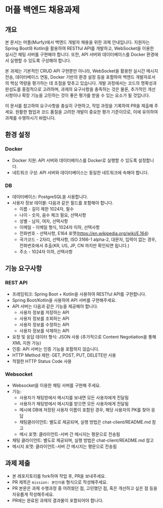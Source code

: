 # 머플 백엔드 채용과제

## 개요

본 문서는 머플(Murfy)에서 백엔드 개발자 채용을 위한 과제 안내입니다. 지원자는 Spring Boot와 Kotlin을 활용하여 RESTful API를 개발하고, WebSocket을 이용한 실시간 채팅 서버를 구현해야 합니다. 또한, API 서버와 데이터베이스를 Docker 환경에서 실행할 수 있도록 구성해야 합니다.

본 과제는 기본적인 CRUD API 구현뿐만 아니라, WebSocket을 활용한 실시간 메시지 전송, 데이터베이스 연동, Docker 기반의 환경 설정 등을 포함하여 백엔드 개발자로서의 핵심 역량을 평가하는 데 초점을 맞추고 있습니다. 개발 과정에서는 코드의 명확성과 완성도를 중점적으로 고려하며, 과제의 요구사항을 충족하는 것은 물론, 추가적인 개선 사항이나 확장 기능을 고민하는 것이 좋은 평가를 받을 수 있는 요소가 될 것입니다.

이 문서를 참고하여 요구사항을 충실히 구현하고, 작업 과정을 기록하여 PR을 제출해 주세요. 원활한 협업과 코드 품질을 고려한 개발이 중요한 평가 기준이므로, 이에 유의하여 과제를 수행하시기 바랍니다.

## 환경 설정

### Docker
- Docker 지원: API 서버와 데이터베이스를 Docker로 실행할 수 있도록 설정합니다.
- 네트워크 구성: API 서버와 데이터베이스는 동일한 네트워크에 속해야 합니다.

### DB
- 데이터베이스: PostgreSQL을 사용합니다.
- 사용자 정보 테이블: 다음과 같은 필드를 포함해야 합니다.
  - 이름 - 길이 제한 1024자, 필수
  - 나이 - 숫자, 음수 체크 필요, 선택사항
  - 성별 - 남자, 여자, 선택사항
  - 이메일 - 이메일 형식, 1024자 이하, 선택사항
  - 전화번호 - 선택사항, E164 포맷(https://en.wikipedia.org/wiki/E.164)
  - 국가코드 - 2자리, 선택사항, ISO 3166-1 alpha-2, 대문자, 입력이 없는 경우, 전화번호에서 추출(KR, US, JP, CN 까지만 확인되면 됩니다.)
  - 주소 - 1024자 이하, 선택사항

## 기능 요구사항

### REST API
- 프레임워크: Spring Boot + Kotlin을 사용하여 RESTful API를 구현합니다.
- Spring Boot/Kotlin을 사용하여 API 서버를 구현해주세요.
- API 서버는 다음과 같은 기능을 제공해야 합니다.
  - 사용자 정보를 저장하는 API
  - 사용자 정보를 조회하는 API
  - 사용자 정보를 수정하는 API
  - 사용자 정보를 삭제하는 API
- 요청 및 응답 데이터 형식: JSON 사용 (추가적으로 Content Negotiation을 통해 XML 지원 가능)
- 인증: API 서버는 인증 기능을 포함하지 않습니다.
- HTTP Method 제한: GET, POST, PUT, DELETE만 사용
- 적절한 HTTP Status Code 사용

### Websocket
- Websocket을 이용한 채팅 서버를 구현해 주세요.
- 기능:
  - 사용자가 채팅방에서 메시지를 보내면 모든 사용자에게 전달됨
  - 사용자가 채팅방에서 메시지를 받으면 모든 사용자에게 전달됨
  - 메시에 DB에 저장된 사용자 이름이 포함된 경우, 해당 사용자의 PK를 찾아 응답
  - 채팅클라이언트: 별도로 제공되며, 실행 방법은 chat-client/README.md 참고
  - 메시 포맷: 클라이언트-서버 간 메시지는 평문으로 전송됨
- 채팅 클라이언트: 별도로 제공되며, 실행 방법은 chat-client/README.md 참고
- 메시지 포맷: 클라이언트-서버 간 메시지는 평문으로 전송됨

## 과제 제출
- 본 레포지토리를 fork하여 작업 후, PR을 보내주세요.
- PR 제목은 `mission: 본인이름` 형식으로 작성해주세요.
- PR 본문은 과제 수행과정 중 어려웠던 점, 고민했던 점, 혹은 개선하고 싶은 점 등을 자유롭게 작성해주세요.
- PR에는 완료된 과제의 결과물이 포함되어야 합니다.
